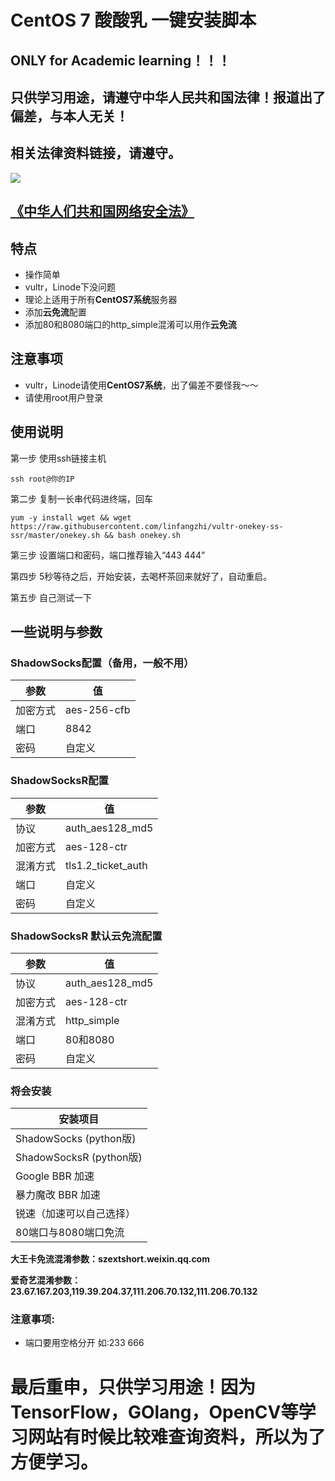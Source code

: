 # CentOS 7 酸酸乳 一键安装脚本
## ONLY for Academic learning！！！
## 只供学习用途，请遵守中华人民共和国法律！报道出了偏差，与本人无关！
## 相关法律资料链接，请遵守。
![](https://gss1.bdstatic.com/-vo3dSag_xI4khGkpoWK1HF6hhy/baike/crop%3D0%2C92%2C800%2C528%3Bc0%3Dbaike92%2C5%2C5%2C92%2C30/sign=68cbbe45b8fb43160e50203a1d946a1a/f7246b600c338744be5ef1f25b0fd9f9d62aa0a1.jpg)

## [《中华人们共和国网络安全法》](http://www.law-lib.com/law/law_view.asp?id=547569)

## 特点
* 操作简单
* vultr，Linode下没问题
* 理论上适用于所有**CentOS7系统**服务器
* 添加**云免流**配置
* 添加80和8080端口的http_simple混淆可以用作**云免流**
## 注意事项
* vultr，Linode请使用**CentOS7系统**，出了偏差不要怪我～～
* 请使用root用户登录
## 使用说明

第一步 使用ssh链接主机

`ssh root@你的IP`

第二步 复制一长串代码进终端，回车

`yum -y install wget && wget https://raw.githubusercontent.com/linfangzhi/vultr-onekey-ss-ssr/master/onekey.sh && bash onekey.sh`

第三步 设置端口和密码，端口推荐输入“443 444”

第四步 5秒等待之后，开始安装，去喝杯茶回来就好了，自动重启。

第五步 自己测试一下

## 一些说明与参数

### ShadowSocks配置（备用，一般不用）
参数|值
------|-------
加密方式|aes-256-cfb
端口|8842
密码|自定义
### ShadowSocksR配置
参数|值
------|-------
协议|auth_aes128_md5
加密方式|aes-128-ctr
混淆方式|tls1.2_ticket_auth
端口|自定义
密码|自定义
### ShadowSocksR 默认云免流配置
参数|值
------|-------
协议|auth_aes128_md5
加密方式|aes-128-ctr
混淆方式|http_simple
端口|80和8080
密码|自定义
### 将会安装
|安装项目|
|-----|
|ShadowSocks   (python版)|
|ShadowSocksR  (python版)|
|Google BBR 加速|
|暴力魔改 BBR 加速|
|锐速（加速可以自己选择）|
|80端口与8080端口免流|

**大王卡免流混淆参数：szextshort.weixin.qq.com**

**爱奇艺混淆参数：23.67.167.203,119.39.204.37,111.206.70.132,111.206.70.132**


### 注意事项:
* 端口要用空格分开  如:233 666
# 最后重申，只供学习用途！因为TensorFlow，GOlang，OpenCV等学习网站有时候比较难查询资料，所以为了方便学习。
